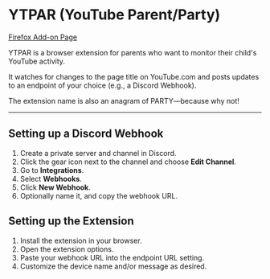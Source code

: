 # YTPAR (YouTube Parent/Party)

[Firefox Add-on Page](https://addons.mozilla.org/en-US/firefox/addon/ytpar/)

YTPAR is a browser extension for parents who want to monitor their child's YouTube activity.

It watches for changes to the page title on YouTube.com and posts updates to an endpoint of your choice (e.g., a Discord Webhook).

The extension name is also an anagram of PARTY—because why not!

---

## Setting up a Discord Webhook

1. Create a private server and channel in Discord.
2. Click the gear icon next to the channel and choose **Edit Channel**.
3. Go to **Integrations**.
4. Select **Webhooks**.
5. Click **New Webhook**.
6. Optionally name it, and copy the webhook URL.

## Setting up the Extension

1. Install the extension in your browser.
2. Open the extension options.
3. Paste your webhook URL into the endpoint URL setting.
4. Customize the device name and/or message as desired.
